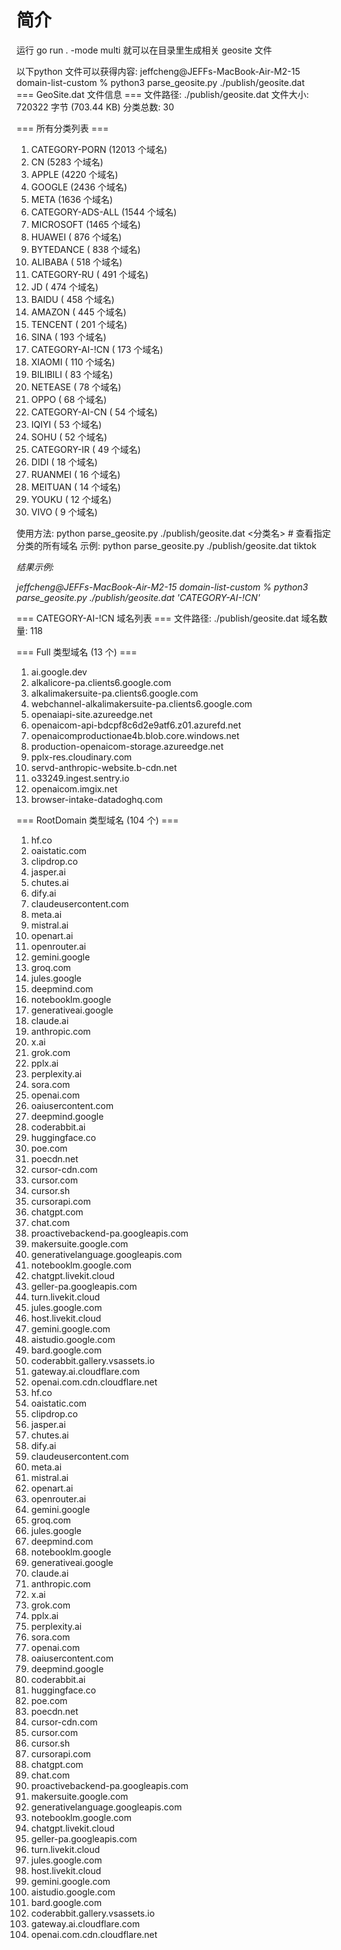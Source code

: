 # 简介

运行 go run . -mode multi 
就可以在目录里生成相关 geosite 文件

以下python 文件可以获得内容:
jeffcheng@JEFFs-MacBook-Air-M2-15 domain-list-custom % python3 parse_geosite.py ./publish/geosite.dat      
=== GeoSite.dat 文件信息 ===
文件路径: ./publish/geosite.dat
文件大小: 720322 字节 (703.44 KB)
分类总数: 30

=== 所有分类列表 ===
  1. CATEGORY-PORN                  (12013 个域名)
  2. CN                             (5283 个域名)
  3. APPLE                          (4220 个域名)
  4. GOOGLE                         (2436 个域名)
  5. META                           (1636 个域名)
  6. CATEGORY-ADS-ALL               (1544 个域名)
  7. MICROSOFT                      (1465 个域名)
  8. HUAWEI                         ( 876 个域名)
  9. BYTEDANCE                      ( 838 个域名)
 10. ALIBABA                        ( 518 个域名)
 11. CATEGORY-RU                    ( 491 个域名)
 12. JD                             ( 474 个域名)
 13. BAIDU                          ( 458 个域名)
 14. AMAZON                         ( 445 个域名)
 15. TENCENT                        ( 201 个域名)
 16. SINA                           ( 193 个域名)
 17. CATEGORY-AI-!CN                ( 173 个域名)
 18. XIAOMI                         ( 110 个域名)
 19. BILIBILI                       (  83 个域名)
 20. NETEASE                        (  78 个域名)
 21. OPPO                           (  68 个域名)
 22. CATEGORY-AI-CN                 (  54 个域名)
 23. IQIYI                          (  53 个域名)
 24. SOHU                           (  52 个域名)
 25. CATEGORY-IR                    (  49 个域名)
 26. DIDI                           (  18 个域名)
 27. RUANMEI                        (  16 个域名)
 28. MEITUAN                        (  14 个域名)
 29. YOUKU                          (  12 个域名)
 30. VIVO                           (   9 个域名)

使用方法:
  python parse_geosite.py ./publish/geosite.dat <分类名>  # 查看指定分类的所有域名
  示例: python parse_geosite.py ./publish/geosite.dat tiktok

*结果示例:*
 
*jeffcheng@JEFFs-MacBook-Air-M2-15 domain-list-custom % python3 parse_geosite.py ./publish/geosite.dat 'CATEGORY-AI-!CN'*

=== CATEGORY-AI-!CN 域名列表 ===
文件路径: ./publish/geosite.dat
域名数量: 118

=== Full 类型域名 (13 个) ===
   1. ai.google.dev
   2. alkalicore-pa.clients6.google.com
   3. alkalimakersuite-pa.clients6.google.com
   4. webchannel-alkalimakersuite-pa.clients6.google.com
   5. openaiapi-site.azureedge.net
   6. openaicom-api-bdcpf8c6d2e9atf6.z01.azurefd.net
   7. openaicomproductionae4b.blob.core.windows.net
   8. production-openaicom-storage.azureedge.net
   9. pplx-res.cloudinary.com
  10. servd-anthropic-website.b-cdn.net
  11. o33249.ingest.sentry.io
  12. openaicom.imgix.net
  13. browser-intake-datadoghq.com

=== RootDomain 类型域名 (104 个) ===
   1. hf.co
   2. oaistatic.com
   3. clipdrop.co
   4. jasper.ai
   5. chutes.ai
   6. dify.ai
   7. claudeusercontent.com
   8. meta.ai
   9. mistral.ai
  10. openart.ai
  11. openrouter.ai
  12. gemini.google
  13. groq.com
  14. jules.google
  15. deepmind.com
  16. notebooklm.google
  17. generativeai.google
  18. claude.ai
  19. anthropic.com
  20. x.ai
  21. grok.com
  22. pplx.ai
  23. perplexity.ai
  24. sora.com
  25. openai.com
  26. oaiusercontent.com
  27. deepmind.google
  28. coderabbit.ai
  29. huggingface.co
  30. poe.com
  31. poecdn.net
  32. cursor-cdn.com
  33. cursor.com
  34. cursor.sh
  35. cursorapi.com
  36. chatgpt.com
  37. chat.com
  38. proactivebackend-pa.googleapis.com
  39. makersuite.google.com
  40. generativelanguage.googleapis.com
  41. notebooklm.google.com
  42. chatgpt.livekit.cloud
  43. geller-pa.googleapis.com
  44. turn.livekit.cloud
  45. jules.google.com
  46. host.livekit.cloud
  47. gemini.google.com
  48. aistudio.google.com
  49. bard.google.com
  50. coderabbit.gallery.vsassets.io
  51. gateway.ai.cloudflare.com
  52. openai.com.cdn.cloudflare.net
  53. hf.co
  54. oaistatic.com
  55. clipdrop.co
  56. jasper.ai
  57. chutes.ai
  58. dify.ai
  59. claudeusercontent.com
  60. meta.ai
  61. mistral.ai
  62. openart.ai
  63. openrouter.ai
  64. gemini.google
  65. groq.com
  66. jules.google
  67. deepmind.com
  68. notebooklm.google
  69. generativeai.google
  70. claude.ai
  71. anthropic.com
  72. x.ai
  73. grok.com
  74. pplx.ai
  75. perplexity.ai
  76. sora.com
  77. openai.com
  78. oaiusercontent.com
  79. deepmind.google
  80. coderabbit.ai
  81. huggingface.co
  82. poe.com
  83. poecdn.net
  84. cursor-cdn.com
  85. cursor.com
  86. cursor.sh
  87. cursorapi.com
  88. chatgpt.com
  89. chat.com
  90. proactivebackend-pa.googleapis.com
  91. makersuite.google.com
  92. generativelanguage.googleapis.com
  93. notebooklm.google.com
  94. chatgpt.livekit.cloud
  95. geller-pa.googleapis.com
  96. turn.livekit.cloud
  97. jules.google.com
  98. host.livekit.cloud
  99. gemini.google.com
 100. aistudio.google.com
 101. bard.google.com
 102. coderabbit.gallery.vsassets.io
 103. gateway.ai.cloudflare.com
 104. openai.com.cdn.cloudflare.net
